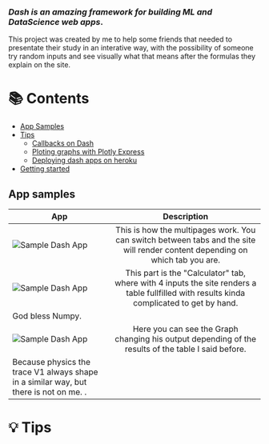 ### *Dash is an amazing framework for building ML and DataScience web apps*.

<p>This project was created by me to help some friends that needed to presentate their study in an interative way, with the possibility of someone try random inputs and see visually what that means after the formulas they explain on the site.
</p>

# 📚 Contents

- [App Samples](#app-samples)
- [Tips](#tips)
    - [Callbacks on Dash](#callbacks-on-dash)
    - [Ploting graphs with Plotly Express](#ploting-graphs-with-plotly-express)
    - [Deploying dash apps on heroku](#deploying-dash-apps-on-heroku)
- [Getting started](#getting-started)

## App samples
| App | Description |
| --- | :---: |
|![Sample Dash App](https://user-images.githubusercontent.com/1280389/30086128-9bb4a28e-9267-11e7-8fe4-bbac7d53f2b0.gif) | This is how the multipages work. You can switch between tabs and the site will render content depending on which tab you are.|
|![Sample Dash App](https://user-images.githubusercontent.com/1280389/30086128-9bb4a28e-9267-11e7-8fe4-bbac7d53f2b0.gif)| This part is the "Calculator" tab, where with 4 inputs the site renders a table fullfilled with results kinda complicated to get by hand.
God bless Numpy.|
|![Sample Dash App](https://user-images.githubusercontent.com/1280389/30086128-9bb4a28e-9267-11e7-8fe4-bbac7d53f2b0.gif)| Here you can see the Graph changing his output depending of the results of the table I said before. 
Because physics the trace V1 always shape in a similar way, but there is not on me. .|

# 💡 Tips